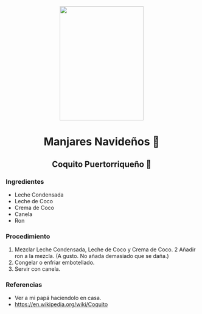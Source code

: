 <div align="center">
<img src="https://thenovicechefblog.com/wp-content/uploads/2018/12/Coquito-4-sm-735x1103.jpg" width="220" height="300"/>
<h1> Manjares Navideños 🎄
<h2> Coquito Puertorriqueño 🍻
</div>

### Ingredientes
- Leche Condensada
- Leche de Coco
- Crema de Coco
- Canela
- Ron
  
### Procedimiento
1. Mezclar Leche Condensada, Leche de Coco y Crema de Coco.
2  Añadir ron a la mezcla. (A gusto. No añada demasiado que se daña.)
3. Congelar o enfriar embotellado.
4. Servir con canela.

### Referencias
- Ver a mi papá haciendolo en casa.
- https://en.wikipedia.org/wiki/Coquito
